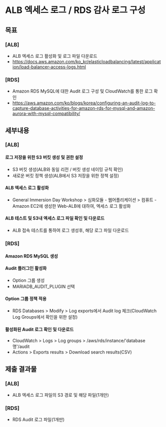 # ALB 엑세스 로그 / RDS 감사 로그 구성

## 목표
### [ALB]
- ALB 엑세스 로그 활성화 및 로그 파일 다운로드
- https://docs.aws.amazon.com/ko_kr/elasticloadbalancing/latest/application/load-balancer-access-logs.html
### [RDS]
- Amazon RDS MySQL에 대한 Audit 로그 구성 및 CloudWatch를 통한 로그 확인
- https://aws.amazon.com/ko/blogs/korea/configuring-an-audit-log-to-capture-database-activities-for-amazon-rds-for-mysql-and-amazon-aurora-with-mysql-compatibility/

## 세부내용
### [ALB]
#### 로그 저장을 위한 S3 버킷 생성 및 권한 설정
- S3 버킷 생성(ALB와 동일 리전 / 버킷 생성 네이밍 규칙 확인)
- 새로운 버킷 정책 생성(ALB에서 S3 저장을 위한 정책 설정)
#### ALB 엑세스 로그 활성화
- General Immersion Day Workshop > 심화모듈 - 웹어플리케이션 > 컴퓨트 - Amazon EC2에 생성한 Web-ALB에 대하여, 엑세스 로그 활성화
#### ALB 테스트 및 S3내 엑세스 로그 파일 확인 및 다운로드
- ALB 접속 테스트를 통하여 로그 생성후, 해당 로그 파일 다운로드

### [RDS]
#### Amazon RDS MySQL 생성
#### Audit 플러그인 활성화
- Option 그룹 생성
- MARIADB_AUDIT_PLUGIN 선택
#### Option 그룹 정책 적용
- RDS Databases > Modify > Log exports에서 Audit log 체크(CloudWatch Log Groups에서 확인을 위한 설정)
#### 활성화된 Audit 로그 확인 및 다운로드
- CloudWatch > Logs > Log groups > /aws/rds/instance/'database명'/audit
- Actions > Exports results > Download search results(CSV)

## 제출 결과물
### [ALB]
- ALB 엑세스 로그 파일의 S3 경로 및 해당 파일(1개만)
### [RDS]
- RDS Audit 로그 파일(1개만)
